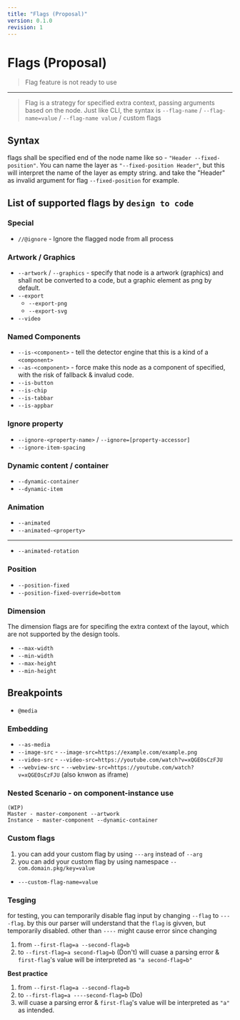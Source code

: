 ```yaml
---
title: "Flags (Proposal)"
version: 0.1.0
revision: 1
---
```


# Flags (Proposal)

> Flag feature is not ready to use

---

> Flag is a strategy for specified extra context, passing arguments based on the node. Just like CLI, the syntax is `--flag-name` / `--flag-name=value` / `--flag-name value` / custom flags

## Syntax

flags shall be specified end of the node name like so - `"Header --fixed-position"`. You can name the layer as `"--fixed-position Header"`, but this will interpret the name of the layer as empty string. and take the "Header" as invalid argument for flag `--fixed-position` for example.

## List of supported flags by `design to code`

### Special

- `//@ignore` - Ignore the flagged node from all process

### Artwork / Graphics

- `--artwork` / `--graphics` - specify that node is a artwork (graphics) and shall not be converted to a code, but a graphic element as png by default.
- `--export`
  - `--export-png`
  - `--export-svg`
- `--video`

### Named Components

- `--is-<component>` - tell the detector engine that this is a kind of a `<component>`
- `--as-<component>` - force make this node as a component of specified, with the risk of fallback & invalud code.
- `--is-button`
- `--is-chip`
- `--is-tabbar`
- `--is-appbar`

### Ignore property

- `--ignore-<property-name>` / `--ignore=[property-accessor]`
- `--ignore-item-spacing`

### Dynamic content / container

- `--dynamic-container`
- `--dynamic-item`

### Animation

- `--animated`
- `--animated-<property>`

---

- `--animated-rotation`

### Position

- `--position-fixed`
- `--position-fixed-override=bottom`

### Dimension

The dimension flags are for specifing the extra context of the layout, which are not supported by the design tools.

- `--max-width`
- `--min-width`
- `--max-height`
- `--min-height`

## Breakpoints

- `@media`

### Embedding

- `--as-media`
- `--image-src` - `--image-src=https://example.com/example.png`
- `--video-src` - `--video-src=https://youtube.com/watch?v=xQGEOsCzFJU`
- `--webview-src` - `--webview-src=https://youtube.com/watch?v=xQGEOsCzFJU` (also knwon as iframe)

### Nested Scenario - on component-instance use

<!-- WIP -->

```
(WIP)
Master - master-component --artwork
Instance - master-component --dynamic-container
```

### Custom flags

1. you can add your custom flag by using `---arg` instead of `--arg`
2. you can add your custom flag by using namespace `--com.domain.pkg/key=value`

- `---custom-flag-name=value`

### Tesging

for testing, you can temporarily disable flag input by changing `--flag` to `----flag`. by this our parser will understand that the `flag` is givven, but temporarily disabled. other than `----` might cause error since changing

1. from `--first-flag=a --second-flag=b`
2. to `--first-flag=a second-flag=b` (Don't)
   will cuase a parsing error & `first-flag`'s value will be interpreted as `"a second-flag=b"`

**Best practice**

1. from `--first-flag=a --second-flag=b`
2. to `--first-flag=a ----second-flag=b` (Do)
3. will cuase a parsing error & `first-flag`'s value will be interpreted as `"a"` as intended.
